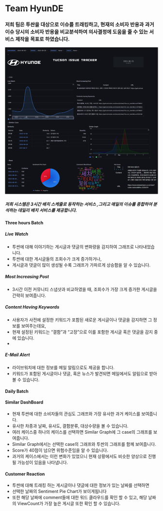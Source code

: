 # Team HyunDE

### 저희 팀은 투싼을 대상으로 이슈를 트래킹하고, 현재의 소비자 반응과 과거 이슈 당시의 소비자 반응을 비교분석하여 의사결정에 도움을 줄 수 있는 서비스 제작을 목표로 하였습니다.

<img src="https://github.com/ssangmin-junior/softeer_wiki/blob/main/files/grafana.png?raw=true" >

##### 저희 시스템은 3시간 배치 스케줄로 동작하는 서비스 ,그리고 매일의 이슈를 종합하여 분석하는 데일리 배치 서비스를 제공합니다. 
#### Three hours Batch
##### **Live Watch** 
- 투싼에 대해 이야기하는 게시글과 댓글의 변화량을 감지하여 그래프로 나타내었습니다.
- 투싼에 대한 게시글들의 조회수가 크게 증가하거나,
- 게시글과 댓글이 많이 생성될 수록 그래프가 가파르게 상승함을 알 수 있습니다.

##### **Most Increasing Post**
- 3시간 이전 커뮤니티 스냅샷과 비교하였을 때, 조회수가 가장 크게 증가한 게시글을 간략히 보여줍니다.

##### **Content Having Keywords**
- 사용자가 사전에 설정한 키워드가 포함된 새로운 게시글이나 댓글을 감지하면 그 정보를 보여주는데요,
- 현재 설정된 키워드는 “결함”과  “고장”으로 이를 포함한 게시글 혹은 댓글을 감지 중에 있습니다.
- 
##### **E-Mail Alert**
- 라이브워치에 대한 정보를 메일 알림으로도 제공을 합니다.
- 키워드가 포함된 게시글이나 댓글, 혹은 뉴스가 발견되면 메일에서도 알림으로 받아볼 수 있습니다.

#### Daily Batch

#### **Similar DashBoard**
- 현재 투싼에 대한 소비자들의  관심도 그래프와 가장 유사한 과거 케이스를 보여줍니다.
- 유사한 차종과 날짜, 유사도, 결함분류, 대상수량을 볼 수 있습니다.
- 여러 케이스중 하나의 케이스를 선택하면 Similar Graph에 그 case의 그래프를 보여줍니다.
- Similar Graph에서는 선택한 case의 그래프와 투싼의 그래프를 함께 보여줍니다.
- Score가 40점이 넘으면 위험수준임을 알 수 있습니다.
- 과거의 케이스에서는 이런 변화가 있었으니 현재 상황에서도 비슷한 양상으로 진행 될 가능성이 있음을 나타냅니다.

#### **Customer Reaction**
- 투싼에 대해 트래킹 하는 게시글이나 댓글에 대한 정보가 있는 날짜를 선택하면
- 선택한 날짜의 Sentiment Pie Chart가 보이게됩니다
- 또한 해당 날짜에 comment들에 대한 워드 클라우드를 확인 할 수 있고, 해당  날짜의 ViewCount가 가장 높은 게시글 또한 확인 할 수 있습니다.



